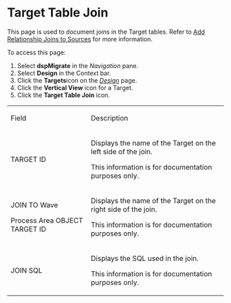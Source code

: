 # Target Table Join

<div class="use">

This page is used to document joins in the Target tables. Refer to [Add
Relationship Joins to
Sources](../../Map/Use_Cases/Add_Relationship_Joins_to_Source.htm) for
more information.

</div>

To access this page:

1.  Select <span style="font-weight: bold;">dspMigrate</span> in the
    <span style="font-style: italic;">Navigation</span> pane.
2.  Select <span style="font-weight: bold;">Design </span>in the Context
    bar.
3.  Click the <span style="font-weight: bold;">Targets</span>icon on the
    *[Design](Design.htm)* page.
4.  Click the <span style="font-weight: bold;">Vertical View</span> icon
    for a Target.
5.  Click the <span style="font-weight: bold;">Target Table Join</span>
    icon.

<table>
<tbody>
<tr class="odd">
<td><p>Field</p></td>
<td><p>Description</p></td>
</tr>
<tr class="even">
<td><p>TARGET ID</p></td>
<td><p>Displays the name of the Target on the left side of the join.</p>
<p>This information is for documentation purposes only.</p></td>
</tr>
<tr class="odd">
<td><p>JOIN TO Wave</p>
<p>Process Area OBJECT TARGET ID</p></td>
<td><p>Displays the name of the Target on the right side of the join.</p>
<p>This information is for documentation purposes only.</p></td>
</tr>
<tr class="even">
<td><p>JOIN SQL</p></td>
<td><p>Displays the SQL used in the join.</p>
<p>This information is for documentation purposes only.</p></td>
</tr>
</tbody>
</table>
